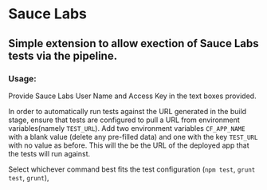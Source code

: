 # Sauce Labs
## Simple extension to allow exection of Sauce Labs tests via the pipeline.


### Usage:
Provide Sauce Labs User Name and Access Key in the text boxes provided.

In order to automatically run tests against the URL generated in the build stage, ensure that tests are configured to pull a URL from environment variables(namely `TEST_URL`). Add two environment variables `CF_APP_NAME` with a blank value (delete any pre-filled data) and one with the key `TEST_URL` with no value as before. This will the be the URL of the deployed app that the tests will run against.

Select whichever command best fits the test configuration (`npm test`, `grunt test`, `grunt`),